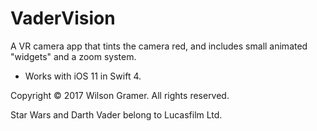 # VaderVision
A VR camera app that tints the camera red, and includes small animated "widgets" and a zoom system.

*  Works with iOS 11 in Swift 4.

Copyright © 2017 Wilson Gramer. All rights reserved.

Star Wars and Darth Vader belong to Lucasfilm Ltd.
